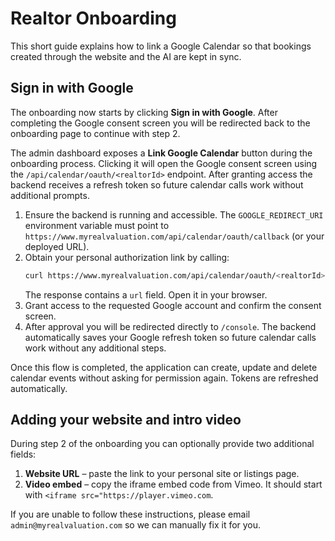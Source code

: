 # Realtor Onboarding

This short guide explains how to link a Google Calendar so that bookings created through the website and the AI are kept in sync.

## Sign in with Google

The onboarding now starts by clicking **Sign in with Google**. After completing the Google consent screen you will be redirected back to the onboarding page to continue with step 2.

The admin dashboard exposes a **Link Google Calendar** button during the onboarding process. Clicking it will open the Google consent screen using the `/api/calendar/oauth/<realtorId>` endpoint. After granting access the backend receives a refresh token so future calendar calls work without additional prompts.

1. Ensure the backend is running and accessible. The `GOOGLE_REDIRECT_URI` environment variable must point to
   `https://www.myrealvaluation.com/api/calendar/oauth/callback` (or your deployed URL).
2. Obtain your personal authorization link by calling:
   ```bash
   curl https://www.myrealvaluation.com/api/calendar/oauth/<realtorId>
   ```
   The response contains a `url` field. Open it in your browser.
3. Grant access to the requested Google account and confirm the consent screen.
4. After approval you will be redirected directly to `/console`. The backend
   automatically saves your Google refresh token so future calendar calls work
   without any additional steps.

Once this flow is completed, the application can create, update and delete
calendar events without asking for permission again. Tokens are refreshed
automatically.

## Adding your website and intro video

During step 2 of the onboarding you can optionally provide two additional fields:

1. **Website URL** – paste the link to your personal site or listings page.
2. **Video embed** – copy the iframe embed code from Vimeo. It should start
   with `<iframe src="https://player.vimeo.com`.

If you are unable to follow these instructions, please email
`admin@myrealvaluation.com` so we can manually fix it for you.
